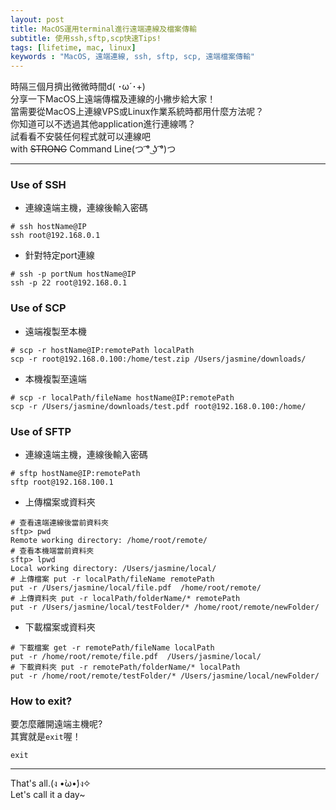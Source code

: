 ```yaml
---
layout: post
title: MacOS運用terminal進行遠端連線及檔案傳輸
subtitle: 使用ssh,sftp,scp快速Tips!
tags: [lifetime, mac, linux]
keywords : "MacOS, 遠端連線, ssh, sftp, scp, 遠端檔案傳輸" 
---
```


時隔三個月擠出微微時間d( ･ω´･+)<br>
分享一下MacOS上遠端傳檔及連線的小撇步給大家！<br>
當需要從MacOS上連線VPS或Linux作業系統時都用什麼方法呢？<br>
你知道可以不透過其他application進行連線嗎？<br>
試看看不安裝任何程式就可以連線吧<br>
with ~~STRONG~~ Command Line(つ ͡° ͜ʖ ͡°)つ<br>

---

### Use of SSH

* 連線遠端主機，連線後輸入密碼
```shell
# ssh hostName@IP
ssh root@192.168.0.1
```

* 針對特定port連線
```shell
# ssh -p portNum hostName@IP
ssh -p 22 root@192.168.0.1
```

### Use of SCP

* 遠端複製至本機
```shell
# scp -r hostName@IP:remotePath localPath
scp -r root@192.168.0.100:/home/test.zip /Users/jasmine/downloads/
```

* 本機複製至遠端
```shell
# scp -r localPath/fileName hostName@IP:remotePath
scp -r /Users/jasmine/downloads/test.pdf root@192.168.0.100:/home/
```

### Use of SFTP

* 連線遠端主機，連線後輸入密碼
```shell
# sftp hostName@IP:remotePath
sftp root@192.168.100.1
```

* 上傳檔案或資料夾
```shell
# 查看遠端連線後當前資料夾
sftp> pwd
Remote working directory: /home/root/remote/
# 查看本機端當前資料夾
sftp> lpwd
Local working directory: /Users/jasmine/local/
# 上傳檔案 put -r localPath/fileName remotePath
put -r /Users/jasmine/local/file.pdf  /home/root/remote/
# 上傳資料夾 put -r localPath/folderName/* remotePath
put -r /Users/jasmine/local/testFolder/* /home/root/remote/newFolder/
```

* 下載檔案或資料夾
```shell
# 下載檔案 get -r remotePath/fileName localPath
put -r /home/root/remote/file.pdf  /Users/jasmine/local/
# 下載資料夾 put -r remotePath/folderName/* localPath
put -r /home/root/remote/testFolder/* /Users/jasmine/local/newFolder/
```

### How to exit?

要怎麼離開遠端主機呢?<br>
其實就是`exit`喔！<br>
```shell
exit
```

---
That's all.(ง •̀ω•́)ง✧<br>
Let's call it a day~